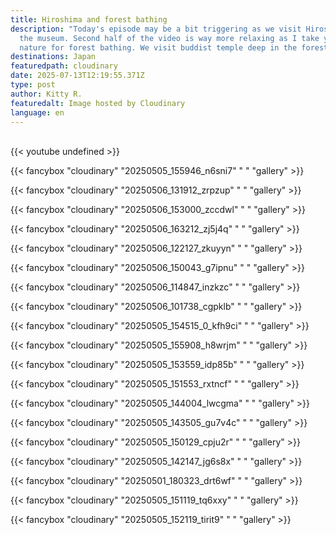 ```yaml
---
title: Hiroshima and forest bathing
description: "Today's episode may be a bit triggering as we visit Hiroshima and
  the museum. Second half of the video is way more relaxing as I take you in the
  nature for forest bathing. We visit buddist temple deep in the forest. "
destinations: Japan
featuredpath: cloudinary
date: 2025-07-13T12:19:55.371Z
type: post
author: Kitty R.
featuredalt: Image hosted by Cloudinary
language: en
---
```

<br>{{< youtube undefined >}}</br>

{{< fancybox "cloudinary" "20250505_155946_n6sni7" " " "gallery" >}}

{{< fancybox "cloudinary" "20250506_131912_zrpzup" " " "gallery" >}}

{{< fancybox "cloudinary" "20250506_153000_zccdwl" " " "gallery" >}}

{{< fancybox "cloudinary" "20250506_163212_zj5j4q" " " "gallery" >}}

{{< fancybox "cloudinary" "20250506_122127_zkuyyn" " " "gallery" >}}

{{< fancybox "cloudinary" "20250506_150043_g7ipnu" " " "gallery" >}}

{{< fancybox "cloudinary" "20250506_114847_inzkzc" " " "gallery" >}}

{{< fancybox "cloudinary" "20250506_101738_cgpklb" " " "gallery" >}}

{{< fancybox "cloudinary" "20250505_154515_0_kfh9ci" " " "gallery" >}}

{{< fancybox "cloudinary" "20250505_155908_h8wrjm" " " "gallery" >}}

{{< fancybox "cloudinary" "20250505_153559_idp85b" " " "gallery" >}}

{{< fancybox "cloudinary" "20250505_151553_rxtncf" " " "gallery" >}}

{{< fancybox "cloudinary" "20250505_144004_lwcgma" " " "gallery" >}}

{{< fancybox "cloudinary" "20250505_143505_gu7v4c" " " "gallery" >}}

{{< fancybox "cloudinary" "20250505_150129_cpju2r" " " "gallery" >}}

{{< fancybox "cloudinary" "20250505_142147_jg6s8x" " " "gallery" >}}

{{< fancybox "cloudinary" "20250501_180323_drt6wf" " " "gallery" >}}

{{< fancybox "cloudinary" "20250505_151119_tq6xxy" " " "gallery" >}}

{{< fancybox "cloudinary" "20250505_152119_tirit9" " " "gallery" >}}